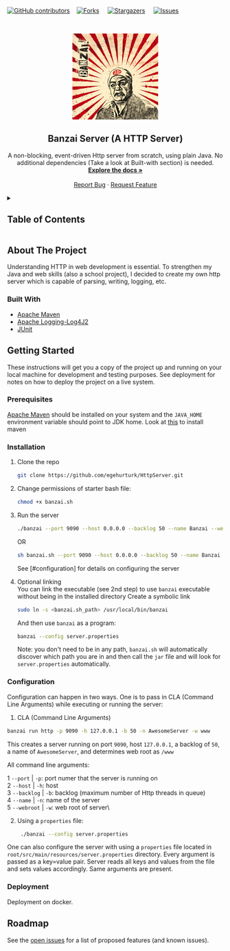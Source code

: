 <!--
*** Thanks for checking out the Best-README-Template. If you have a suggestion
*** that would make this better, please fork the repo and create a pull request
*** or simply open an issue with the tag "enhancement".
*** Thanks again! Now go create something AMAZING! :D
***
***
***
*** To avoid retyping too much info. Do a search and replace for the following:
*** github_username, repo_name, twitter_handle, email, project_title, project_description
-->



<!-- PROJECT SHIELDS -->
<!--
*** I'm using markdown "reference style" links for readability.
*** Reference links are enclosed in brackets [ ] instead of parentheses ( ).
*** See the bottom of this document for the declaration of the reference variables
*** for contributors-url, forks-url, etc. This is an optional, concise syntax you may use.
*** https://www.markdownguide.org/basic-syntax/#reference-style-links
-->
[![GitHub contributors](https://img.shields.io/github/contributors/egehurturk/HttpServer)](https://GitHub.com/egehurturk/HttpServer/graphs/contributors/)&nbsp;&nbsp;&nbsp;
[![Forks](https://img.shields.io/github/forks/egehurturk/HttpServer?style=social&label=Fork&maxAge=2592000)](https://GitHub.com/egehurturk/HttpServer/network/)
&nbsp;&nbsp;&nbsp;
[![Stargazers](https://img.shields.io/github/stars/egehurturk/HttpServer?style=social&label=Star&maxAge=2592000)](https://GitHub.com/egehurturk/HttpServer/stargazers/)
&nbsp;&nbsp;&nbsp;
[![Issues](https://img.shields.io/github/issues/egehurturk/HttpServer)](https://GitHub.com/egehurturk/HttpServer/issues/)
&nbsp;&nbsp;&nbsp;



<!-- PROJECT LOGO -->
<br />
<p align="center">

   <a href="https://github.com/egehurturk/HttpServer">
    <img src="external/banzai.jpg" alt="Banzai Logo" width="200" height="200">
  </a>
  
  <h2 align="center">Banzai Server (A HTTP Server)</h3>

  <p align="center">
    A non-blocking, event-driven Http server from scratch, using plain Java. No additional dependencies (Take a look at  Built-with section) is needed. 
    <br />
    <a href="https://github.com/egehurturk/HttpServer"><strong>Explore the docs »</strong></a>
    <br />
    <br />
    <a href="https://github.com/egehurturk/HttpServer/issues">Report Bug</a>
    ·
    <a href="https://github.com/egehurturk/HttpServer/issues">Request Feature</a>
  </p>
</p>



<!-- TABLE OF CONTENTS -->
<details>
  <summary><h2>Table of Contents</h2></summary>
  <ol>
    <li>
      <a href="#about-the-project">About The Project</a>
      <ul>
        <li><a href="#built-with">Built With</a></li>
      </ul>
    </li>
    <li>
      <a href="#getting-started">Getting Started</a>
      <ul>
        <li><a href="#prerequisites">Prerequisites</a></li>
        <li><a href="#installation">Installation</a></li>
        <li><a href="#configuration">Installation</a></li>
        <li><a href="#deployment">Deployment</a></li>
      </ul>
    </li>
  </ol>
</details>




<!-- ABOUT THE PROJECT -->
## About The Project
Understanding HTTP in web development is essential. To strengthen my Java and web skills (also a school project), I decided to create my own http server
which is capable of parsing, writing, logging, etc. 

### Built With

* [Apache Maven](https://github.com/apache/maven)
* [Apache Logging-Log4J2](https://github.com/apache/logging-log4j2)
* [JUnit](https://github.com/junit-team/junit4)


<!-- GETTING STARTED -->
## Getting Started


These instructions will get you a copy of the project up and running on your local machine for development and testing purposes. See deployment for notes on how to deploy the project on a live system.


### Prerequisites

[Apache Maven](https://github.com/apache/maven) should be installed on your system and the `JAVA_HOME` environment variable should point to JDK home. Look at [this](https://maven.apache.org/install.html) to install maven


### Installation

1. Clone the repo
   ```sh
   git clone https://github.com/egehurturk/HttpServer.git
   ```
2. Change permissions of starter bash file:
    ```sh
    chmod +x banzai.sh
    ```

3. Run the server
   ```sh
   ./banzai --port 9090 --host 0.0.0.0 --backlog 50 --name Banzai --webroot www
   ```
   OR
   ```sh
   sh banzai.sh --port 9090 --host 0.0.0.0 --backlog 50 --name Banzai --webroot www
   ```
   See [#configuration] for details on configuring the server
   
4. Optional linking \
  You can link the executable (see 2nd step) to use `banzai` executable without being in the installed directory
  Create a symbolic link
   ```sh
   sudo ln -s <banzai.sh_path> /usr/local/bin/banzai
   ```
   And then use `banzai` as a program:
   ```sh
   banzai --config server.properties
   ```
   Note: you don't need to be in any path, `banzai.sh` will automatically discover which path you are in and then call the `jar` file and will look for `server.properties` automatically.
   
   
### Configuration
Configuration can happen in two ways. One is to pass in CLA (Command Line Arguments) while executing or running the server:

1. CLA (Command Line Arguments)
  ```sh
  banzai run http -p 9090 -h 127.0.0.1 -b 50 -n AwesomeServer -w www
  ```
  This creates a server running on port `9090`, host `127.0.0.1`, a backlog of `50`, a name of `AwesomeServer`, and determines web root as `/www`
  
  All command line arguments:
  
  1  `--port` | `-p`: port numer that the server is running on\
  2 `--host` | `-h`: host\
  3 `--backlog` | `-b`: backlog (maximum number of Http threads in queue)\
  4 `--name` | `-n`: name of the server\
  5 `--webroot` | `-w`: web root of server\

  
2. Using a `properties` file:
   ```sh
    ./banzai --config server.properties
   ```
  One can also configure the server with using a `properties` file located in `root/src/main/resources/server.properties` directory. Every
  argument is passed as a key=value pair. Server reads all keys and values from the file and sets values accordingly. Same arguments are present.

### Deployment
Deployment on docker. 

<!-- ROADMAP -->
## Roadmap

See the [open issues](https://github.com/egehurturk/HttpServer/issues) for a list of proposed features (and known issues).

